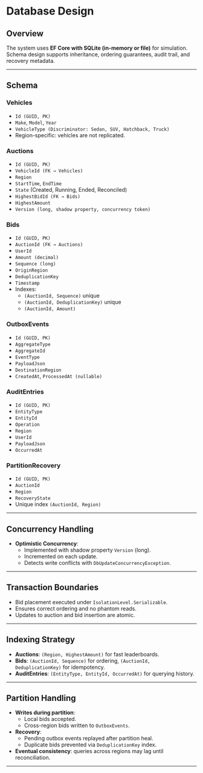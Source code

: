 ﻿# Database Design

## Overview
The system uses **EF Core with SQLite (in-memory or file)** for simulation.  
Schema design supports inheritance, ordering guarantees, audit trail, and recovery metadata.

---

## Schema

### Vehicles
- `Id (GUID, PK)`
- `Make`, `Model`, `Year`
- `VehicleType (Discriminator: Sedan, SUV, Hatchback, Truck)`
- Region-specific: vehicles are not replicated.

### Auctions
- `Id (GUID, PK)`
- `VehicleId (FK → Vehicles)`
- `Region`
- `StartTime`, `EndTime`
- `State` (Created, Running, Ended, Reconciled)
- `HighestBidId (FK → Bids)`
- `HighestAmount`
- `Version (long, shadow property, concurrency token)`

### Bids
- `Id (GUID, PK)`
- `AuctionId (FK → Auctions)`
- `UserId`
- `Amount (decimal)`
- `Sequence (long)`
- `OriginRegion`
- `DeduplicationKey`
- `Timestamp`
- Indexes:
  - `(AuctionId, Sequence)` unique
  - `(AuctionId, DeduplicationKey)` unique
  - `(AuctionId, Amount)`

### OutboxEvents
- `Id (GUID, PK)`
- `AggregateType`
- `AggregateId`
- `EventType`
- `PayloadJson`
- `DestinationRegion`
- `CreatedAt`, `ProcessedAt (nullable)`

### AuditEntries
- `Id (GUID, PK)`
- `EntityType`
- `EntityId`
- `Operation`
- `Region`
- `UserId`
- `PayloadJson`
- `OccurredAt`

### PartitionRecovery
- `Id (GUID, PK)`
- `AuctionId`
- `Region`
- `RecoveryState`
- Unique index `(AuctionId, Region)`

---

## Concurrency Handling
- **Optimistic Concurrency**:
  - Implemented with shadow property `Version` (long).
  - Incremented on each update.
  - Detects write conflicts with `DbUpdateConcurrencyException`.

---

## Transaction Boundaries
- Bid placement executed under `IsolationLevel.Serializable`.
- Ensures correct ordering and no phantom reads.
- Updates to auction and bid insertion are atomic.

---

## Indexing Strategy
- **Auctions**: `(Region, HighestAmount)` for fast leaderboards.
- **Bids**: `(AuctionId, Sequence)` for ordering, `(AuctionId, DeduplicationKey)` for idempotency.
- **AuditEntries**: `(EntityType, EntityId, OccurredAt)` for querying history.

---

## Partition Handling
- **Writes during partition**:
  - Local bids accepted.
  - Cross-region bids written to `OutboxEvents`.
- **Recovery**:
  - Pending outbox events replayed after partition heal.
  - Duplicate bids prevented via `DeduplicationKey` index.
- **Eventual consistency**: queries across regions may lag until reconciliation.

---

